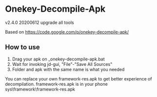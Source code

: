Onekey-Decompile-Apk
====================
v2.4.0 20200612
upgrade all tools

Based on https://code.google.com/p/onekey-decompile-apk/

How to use
----------------------------------
1. Drag your apk on _onekey-decompile-apk.bat
2. Wait for invoking jd-gui, "File"-"Save All Sources"
3. Folder and apk with the same name is what you needed

You can replace your own framework-res.apk to get better experience of decompilation.
framework-res.apk is in your phone sys\framework\framework-res.apk
